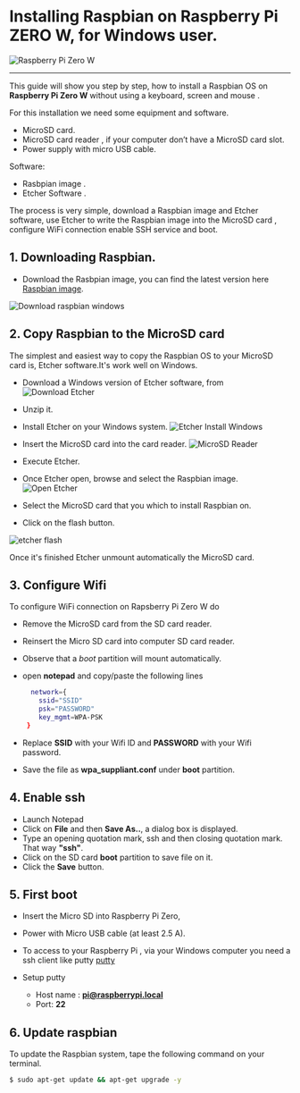 # Installing  Raspbian on Raspberry Pi ZERO W, for Windows user.
![Raspberry Pi Zero W](https://github.com/opendevices/iot.apps/doc/img/raspberry-pi-zero-w.jpg)

---
This guide will show you step by step, how to install a Raspbian OS  on
**Raspberry Pi Zero W** without using a keyboard, screen and mouse .

For this installation we need some equipment and software.
  - MicroSD card.
  - MicroSD card reader , if your computer don’t have a MicroSD card slot.
  - Power supply with micro USB cable.

Software:
  - Rasbpian image .
  - Etcher Software .

  The process is very simple, download a Raspbian image and Etcher software,
  use Etcher to write the Raspbian image into the MicroSD card , configure WiFi connection
  enable SSH service and boot.


## 1. Downloading Raspbian.
 - Download the Rasbpian image, you can find the latest version here  [Raspbian image](https://www.raspberrypi.org/downloads/raspbian/).

 ![Download raspbian windows](https://github.com/opendevices/iot.apps/blob/master/doc/img/RaspbianDownloadWindows.png)

## 2. Copy Raspbian to the MicroSD card
 The simplest and easiest way to copy the Raspbian OS to your MicroSD card is, Etcher software.It's work well on Windows.

 - Download a Windows version of  Etcher software, from  
 ![Download Etcher](https://github.com/opendevices/iot.apps/blob/master/doc/img/EtcherDownloadWindows.png)

 - Unzip it.
 - Install Etcher on your Windows system.
 ![Etcher Install Windows](https://github.com/opendevices/iot.apps/blob/master/doc/img/EtcherInstallWindows.png)

 - Insert the MicroSD card into the card reader.
 ![MicroSD Reader](https://github.com/opendevices/iot.apps/doc/img/sd-card-reader.jpg)

  - Execute Etcher.
  - Once Etcher open, browse and select the Raspbian image.
  ![Open Etcher](https://github.com/opendevices/iot.apps/blob/master/doc/img/EtcherSelectWindows.png)

  - Select the MicroSD card that you which to install Raspbian on.
  - Click on the flash button.


![etcher flash](https://github.com/opendevices/iot.apps/blob/master/doc/img/EtcherFlashWindows.png)

Once it's finished  Etcher unmount automatically the MicroSD card.

## 3. Configure Wifi
  To configure WiFi connection on Rapsberry Pi Zero W do

  - Remove the MicroSD card from the SD card reader.
  - Reinsert the Micro SD card into computer SD card reader.
  - Observe that a *boot* partition will mount automatically.
  - open **notepad** and copy/paste the following lines

	```bash
	  network={
		ssid="SSID"
		psk="PASSWORD"
		key_mgmt=WPA-PSK
	 }
	```

 - Replace **SSID** with your Wifi ID and **PASSWORD** with your Wifi password.
 - Save the file as **wpa_suppliant.conf** under **boot** partition.

## 4. Enable ssh

 - Launch Notepad
 - Click on **File** and then **Save As..**, a dialog box is displayed.
 - Type an opening quotation mark, ssh and then closing quotation mark. That way **"ssh"**.    
 - Click on the SD card **boot** partition to save file on it.
 - Click the **Save** button.

## 5. First boot

- Insert the Micro SD into Raspberry Pi Zero,
- Power with Micro USB cable (at least 2.5 A).
- To access to your Raspberry Pi , via your Windows computer you need a ssh client
  like putty [putty](https://www.chiark.greenend.org.uk/~sgtatham/putty/latest.html)

- Setup putty
  * Host name : **pi@raspberrypi.local**
  * Port: **22**


## 6. Update raspbian
 To update the Raspbian system, tape the following command on your terminal.

 ```bash
 $ sudo apt-get update && apt-get upgrade -y
 ```
